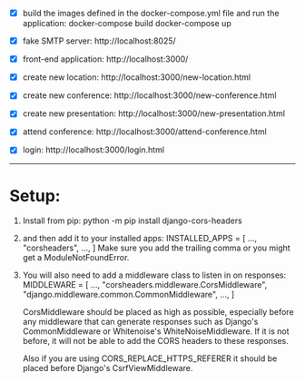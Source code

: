 - [x] build the images defined in the docker-compose.yml file and run the application:
      docker-compose build
      docker-compose up

- [x] fake SMTP server: http://localhost:8025/
- [x] front-end application: http://localhost:3000/
- [x] create new location: http://localhost:3000/new-location.html
- [x] create new conference: http://localhost:3000/new-conference.html
- [x] create new presentation: http://localhost:3000/new-presentation.html
- [x] attend conference: http://localhost:3000/attend-conference.html
- [x] login: http://localhost:3000/login.html

---

# Setup:

1. Install from pip: python -m pip install django-cors-headers
2. and then add it to your installed apps:
   INSTALLED_APPS = [
   ...,
   "corsheaders",
   ...,
   ]
   Make sure you add the trailing comma or you might get a ModuleNotFoundError.
3. You will also need to add a middleware class to listen in on responses:
   MIDDLEWARE = [
   ...,
   "corsheaders.middleware.CorsMiddleware",
   "django.middleware.common.CommonMiddleware",
   ...,
   ]

   CorsMiddleware should be placed as high as possible, especially before any middleware that can generate responses such as Django's CommonMiddleware or Whitenoise's WhiteNoiseMiddleware. If it is not before, it will not be able to add the CORS headers to these responses.

   Also if you are using CORS_REPLACE_HTTPS_REFERER it should be placed before Django's CsrfViewMiddleware.
